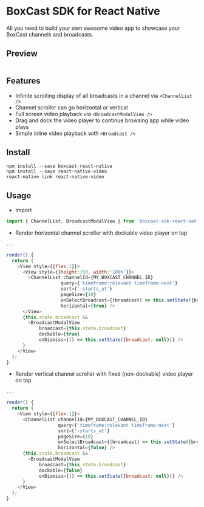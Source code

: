 # BoxCast SDK for React Native

All you need to build your own awesome video app to showcase your BoxCast channels and broadcasts.

## Preview

<img src="">

## Features

* Infinite scrolling display of all broadcasts in a channel via `<ChannelList />`
* Channel scroller can go horizontal or vertical 
* Full screen video playback via `<BroadcastModalView />`
* Drag and dock the video player to continue browsing app while video plays
* Simple inline video playback with `<Broadcast />`

## Install

```
npm install --save boxcast-react-native
npm install --save react-native-video
react-native link react-native-video
```

## Usage

* Import

```JavaScript
import { ChannelList, BroadcastModalView } from 'boxcast-sdk-react-native';
```

* Render horizontal channel scroller with dockable video player on tap

```JavaScript
...

render() {
  return (
    <View style={{flex:1}}>
      <View style={{height:150, width:'100%'}}>
        <ChannelList channelId={MY_BOXCAST_CHANNEL_ID}
                    query={'timeframe:relevant timeframe:next'}
                    sort={'-starts_at'}
                    pageSize={10}
                    onSelectBroadcast={(broadcast) => this.setState({broadcast})}
                    horizontal={true} />
      </View>
      {this.state.broadcast &&
        <BroadcastModalView
            broadcast={this.state.broadcast}
            dockable={true}
            onDismiss={() => this.setState({broadcast: null})} />
      }
    </View>
  );
}
```

* Render vertical channel scroller with fixed (non-dockable) video player on tap

```JavaScript
...

render() {
  return (
    <View style={{flex:1}}>
      <ChannelList channelId={MY_BOXCAST_CHANNEL_ID}
                   query={'timeframe:relevant timeframe:next'}
                   sort={'-starts_at'}
                   pageSize={10}
                   onSelectBroadcast={(broadcast) => this.setState({broadcast})}
                   horizontal={false} />
      {this.state.broadcast &&
        <BroadcastModalView
            broadcast={this.state.broadcast}
            dockable={false}
            onDismiss={() => this.setState({broadcast: null})} />
      }
    </View>
  );
}
```
